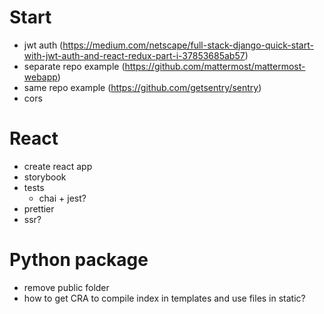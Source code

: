 # Start
- jwt auth (https://medium.com/netscape/full-stack-django-quick-start-with-jwt-auth-and-react-redux-part-i-37853685ab57)
- separate repo example (https://github.com/mattermost/mattermost-webapp)
- same repo example (https://github.com/getsentry/sentry)
- cors

# React
- create react app
- storybook
- tests
  - chai + jest? 
- prettier
- ssr?

# Python package
- remove public folder
- how to get CRA to compile index in templates and use files in static?

